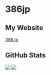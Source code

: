 # 386jp
## My Website
[386.jp](https://386.jp/)

## GitHub Stats
<a href="https://github.com/anuraghazra/github-readme-stats">
  <img align="left" src="https://github-readme-stats.vercel.app/api?username=386jp&count_private=true&show_icons=true&include_all_commits=true&title_color=FFFFFF&text_color=999999&icon_color=3789DB&bg_color=262626" />
</a>
<a href="https://github.com/anuraghazra/github-readme-stats">
  <img align="left" src="https://github-readme-stats.vercel.app/api/top-langs/?username=386jp&layout=compact&title_color=FFFFFF&text_color=999999&icon_color=3789DB&bg_color=262626" />
</a>
